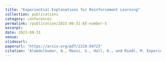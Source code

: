 ```yaml
---
title: "Experiential Explanations for Reinforcement Learning"
collection: publications
category: conferences
permalink: /publication/2023-08-31-EE-number-5
excerpt:
date: 2023-08-31
venue:
slidesurl:
paperurl: 'https://arxiv.org/pdf/2210.04723'
citation: 'Alabdulkumar, A., Mansi, G., Hall, K., and Riedl, M. Experiential Explanations for Reinforcement Learning. Workshop on Explainable AI at the 2023 International Joint Conferences on Artificial Intelligence (IJCAI ’23).'
---
```

